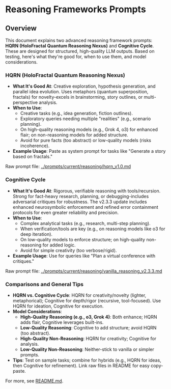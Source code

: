 # Reasoning Frameworks Prompts

## Overview

This document explains two advanced reasoning framework prompts: **HQRN (HoloFractal Quantum Reasoning Nexus)** and **Cognitive Cycle**. These are designed for structured, high-quality LLM outputs. Based on testing, here's what they're good for, when to use them, and model considerations.

### HQRN (HoloFractal Quantum Reasoning Nexus)

- **What It's Good At**: Creative exploration, hypothesis generation, and parallel idea evolution. Uses metaphors (quantum superposition, fractals) for novelty-excels in brainstorming, story outlines, or multi-perspective analysis.
- **When to Use**:
  - Creative tasks (e.g., idea generation, fiction outlines).
  - Exploratory queries needing multiple "realities" (e.g., scenario planning).
  - On high-quality reasoning models (e.g., Grok 4, o3) for enhanced flair; on non-reasoning models for added structure.
  - Avoid for pure facts (too abstract) or low-quality models (risks incoherence).
- **Example Usage**: Paste as system prompt for tasks like "Generate a story based on fractals."

Raw prompt file: [../prompts/current/reasoning/hqrn_v1.0.md](../prompts/current/reasoning/hqrn_v1.0.md)

### Cognitive Cycle

- **What It's Good At**: Rigorous, verifiable reasoning with tools/recursion. Strong for fact-heavy research, planning, or debugging-includes adversarial critiques for robustness. The v2.3.3 update includes enhanced neurosymbolic enforcement and refined error containment protocols for even greater reliability and precision.
- **When to Use**:
  - Complex analytical tasks (e.g., research, multi-step planning).
  - When verification/tools are key (e.g., on reasoning models like o3 for deep iteration).
  - On low-quality models to enforce structure; on high-quality non-reasoning for added logic.
  - Avoid for simple creativity (too verbose/rigid).
- **Example Usage**: Use for queries like "Plan a virtual conference with critiques."

Raw prompt file: [../prompts/current/reasoning/vanilla_reasoning_v2.3.3.md](../prompts/current/reasoning/vanilla_reasoning_v2.3.3.md)

### Comparisons and General Tips

- **HQRN vs. Cognitive Cycle**: HQRN for creativity/novelty (lighter, metaphorical); Cognitive for depth/rigor (recursive, tool-focused). Use HQRN for ideation, Cognitive for execution.
- **Model Considerations**:
  - **High-Quality Reasoning (e.g., o3, Grok 4)**: Both enhance; HQRN adds flair, Cognitive leverages built-ins.
  - **Low-Quality Reasoning**: Cognitive to add structure; avoid HQRN (too abstract).
  - **High-Quality Non-Reasoning**: HQRN for creativity; Cognitive for analysis.
  - **Low-Quality Non-Reasoning**: Neither-stick to vanilla or simpler prompts.
- **Tips**: Test on sample tasks; combine for hybrids (e.g., HQRN for ideas, then Cognitive for refinement). Link raw files in README for easy copy-paste.

For more, see [README.md](../../README.md).